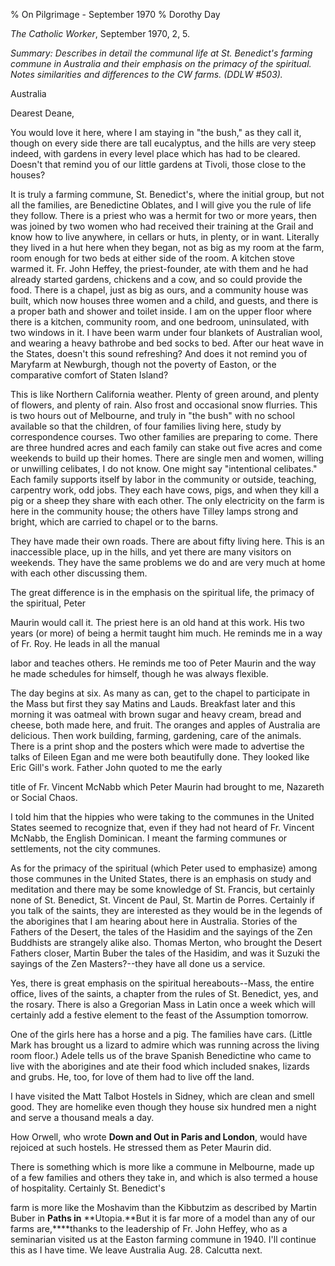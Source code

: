% On Pilgrimage - September 1970
% Dorothy Day

*The Catholic Worker*, September 1970, 2, 5.

*Summary: Describes in detail the communal life at St. Benedict's
farming commune in Australia and their emphasis on the primacy of the
spiritual. Notes similarities and differences to the CW farms. (DDLW
\#503).*

Australia

Dearest Deane,

You would love it here, where I am staying in "the bush," as they call
it, though on every side there are tall eucalyptus, and the hills are
very steep indeed, with gardens in every level place which has had to be
cleared. Doesn't that remind you of our little gardens at Tivoli, those
close to the houses?

It is truly a farming commune, St. Benedict's, where the initial group,
but not all the families, are Benedictine Oblates, and I will give you
the rule of life they follow. There is a priest who was a hermit for two
or more years, then was joined by two women who had received their
training at the Grail and know how to live anywhere, in cellars or huts,
in plenty, or in want. Literally they lived in a hut here when they
began, not as big as my room at the farm, room enough for two beds at
either side of the room. A kitchen stove warmed it. Fr. John Heffey, the
priest-founder, ate with them and he had already started gardens,
chickens and a cow, and so could provide the food. There is a chapel,
just as big as ours, and a community house was built, which now houses
three women and a child, and guests, and there is a proper bath and
shower and toilet inside. I am on the upper floor where there is a
kitchen, community room, and one bedroom, uninsulated, with two windows
in it. I have been warm under four blankets of Australian wool, and
wearing a heavy bathrobe and bed socks to bed. After our heat wave in
the States, doesn't this sound refreshing? And does it not remind you of
Maryfarm at Newburgh, though not the poverty of Easton, or the
comparative comfort of Staten Island?

This is like Northern California weather. Plenty of green around, and
plenty of flowers, and plenty of rain. Also frost and occasional snow
flurries. This is two hours out of Melbourne, and truly in "the bush"
with no school available so that the children, of four families living
here, study by correspondence courses. Two other families are preparing
to come. There are three hundred acres and each family can stake out
five acres and come weekends to build up their homes. There are single
men and women, willing or unwilling celibates, I do not know. One might
say "intentional celibates." Each family supports itself by labor in the
community or outside, teaching, carpentry work, odd jobs. They each have
cows, pigs, and when they kill a pig or a sheep they share with each
other. The only electricity on the farm is here in the community house;
the others have Tilley lamps strong and bright, which are carried to
chapel or to the barns.

They have made their own roads. There are about fifty living here. This
is an inaccessible place, up in the hills, and yet there are many
visitors on weekends. They have the same problems we do and are very
much at home with each other discussing them.

The great difference is in the emphasis on the spiritual life, the
primacy of the spiritual, Peter

Maurin would call it. The priest here is an old hand at this work. His
two years (or more) of being a hermit taught him much. He reminds me in
a way of Fr. Roy. He leads in all the manual

labor and teaches others. He reminds me too of Peter Maurin and the way
he made schedules for himself, though he was always flexible.

The day begins at six. As many as can, get to the chapel to participate
in the Mass but first they say Matins and Lauds. Breakfast later and
this morning it was oatmeal with brown sugar and heavy cream, bread and
cheese, both made here, and fruit. The oranges and apples of Australia
are delicious. Then work building, farming, gardening, care of the
animals. There is a print shop and the posters which were made to
advertise the talks of Eileen Egan and me were both beautifully done.
They looked like Eric Gill's work. Father John quoted to me the early

title of Fr. Vincent McNabb which Peter Maurin had brought to me,
Nazareth or Social Chaos.

I told him that the hippies who were taking to the communes in the
United States seemed to recognize that, even if they had not heard of
Fr. Vincent McNabb, the English Dominican. I meant the farming communes
or settlements, not the city communes.

As for the primacy of the spiritual (which Peter used to emphasize)
among those communes in the United States, there is an emphasis on study
and meditation and there may be some knowledge of St. Francis, but
certainly none of St. Benedict, St. Vincent de Paul, St. Martin de
Porres. Certainly if you talk of the saints, they are interested as they
would be in the legends of the aborigines that I am hearing about here
in Australia. Stories of the Fathers of the Desert, the tales of the
Hasidim and the sayings of the Zen Buddhists are strangely alike also.
Thomas Merton, who brought the Desert Fathers closer, Martin Buber the
tales of the Hasidim, and was it Suzuki the sayings of the Zen
Masters?--they have all done us a service.

Yes, there is great emphasis on the spiritual hereabouts--Mass, the
entire office, lives of the saints, a chapter from the rules of St.
Benedict, yes, and the rosary. There is also a Gregorian Mass in Latin
once a week which will certainly add a festive element to the feast of
the Assumption tomorrow.

One of the girls here has a horse and a pig. The families have cars.
(Little Mark has brought us a lizard to admire which was running across
the living room floor.) Adele tells us of the brave Spanish Benedictine
who came to live with the aborigines and ate their food which included
snakes, lizards and grubs. He, too, for love of them had to live off the
land.

I have visited the Matt Talbot Hostels in Sidney, which are clean and
smell good. They are homelike even though they house six hundred men a
night and serve a thousand meals a day.

How Orwell, who wrote **Down and Out in Paris and London**, would have
rejoiced at such hostels. He stressed them as Peter Maurin did.

There is something which is more like a commune in Melbourne, made up of
a few families and others they take in, and which is also termed a house
of hospitality. Certainly St. Benedict's

farm is more like the Moshavim than the Kibbutzim as described by Martin
Buber in **Paths in** **Utopia.**But it is far more of a model than any
of our farms are,****thanks to the leadership of Fr. John Heffey, who as
a seminarian visited us at the Easton farming commune in 1940. I'll
continue this as I have time. We leave Australia Aug. 28. Calcutta next.
